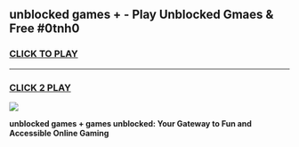 
## unblocked games + - Play Unblocked Gmaes & Free #0tnh0
<h3>
<a href="https://premium.freeplayer.one?title=unblocked_games_+&ref=01M">CLICK TO PLAY</a></h3>
<hr>

<h3>
<a href="https://premium.freeplayer.one?title=unblocked_games_+&ref=01M">CLICK 2 PLAY</a>
  
</h3>

<a href="https://premium.freeplayer.one?title=unblocked_games_+&ref=01M"><img src="https://clearcache.store/games.png"></a>


**unblocked games + games unblocked: Your Gateway to Fun and Accessible Online Gaming**
